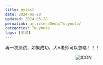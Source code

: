 ```yaml
---
title: mytest
date: 2024-05-28
updated: 2024-05-28
permalink: articles/Demo/Touyouta/
categories: Touyouta
tags: [测试]
---
```


再一次测试，如果成功，大V老师可以忽略！！！

<!-- More -->

<div style="text-align:center">

![ICON](articles/Demo/HelloWorld/avatar.png)

</div>
